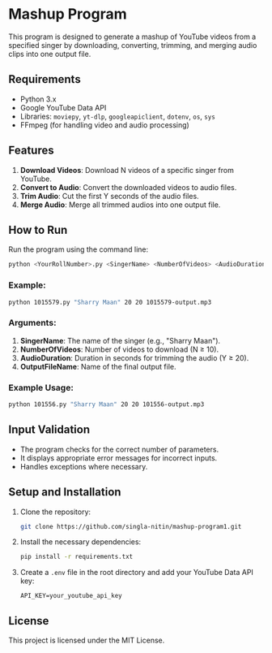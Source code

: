 # Mashup Program

This program is designed to generate a mashup of YouTube videos from a specified singer by downloading, converting, trimming, and merging audio clips into one output file.

## Requirements

- Python 3.x
- Google YouTube Data API
- Libraries: `moviepy`, `yt-dlp`, `googleapiclient`, `dotenv`, `os`, `sys`
- FFmpeg (for handling video and audio processing)

## Features

1. **Download Videos**: Download N videos of a specific singer from YouTube.
2. **Convert to Audio**: Convert the downloaded videos to audio files.
3. **Trim Audio**: Cut the first Y seconds of the audio files.
4. **Merge Audio**: Merge all trimmed audios into one output file.

## How to Run

Run the program using the command line:

```bash
python <YourRollNumber>.py <SingerName> <NumberOfVideos> <AudioDuration> <OutputFileName>
```

### Example:

```bash
python 1015579.py "Sharry Maan" 20 20 1015579-output.mp3
```

### Arguments:

1. **SingerName**: The name of the singer (e.g., "Sharry Maan").
2. **NumberOfVideos**: Number of videos to download (N ≥ 10).
3. **AudioDuration**: Duration in seconds for trimming the audio (Y ≥ 20).
4. **OutputFileName**: Name of the final output file.

### Example Usage:

```bash
python 101556.py "Sharry Maan" 20 20 101556-output.mp3
```

## Input Validation

- The program checks for the correct number of parameters.
- It displays appropriate error messages for incorrect inputs.
- Handles exceptions where necessary.

## Setup and Installation

1. Clone the repository:

   ```bash
   git clone https://github.com/singla-nitin/mashup-program1.git

   ```

2. Install the necessary dependencies:

   ```bash
   pip install -r requirements.txt
   ```

3. Create a `.env` file in the root directory and add your YouTube Data API key:

   ```
   API_KEY=your_youtube_api_key
   ```

## License

This project is licensed under the MIT License.
